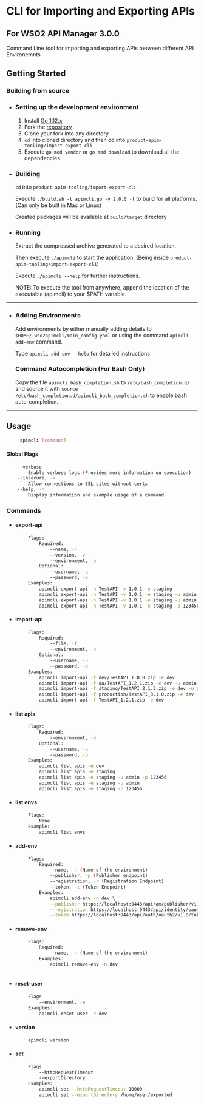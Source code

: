 # CLI for Importing and Exporting APIs
## For WSO2 API Manager 3.0.0

Command Line tool for importing and exporting APIs between different API Environemnts

## Getting Started

### Building from source 
- ### Setting up the development environment
    1. Install [Go 1.12.x](https://golang.org/dl)
    2. Fork the [repository](https://github.com/wso2/product-apim-tooling)
    3. Clone your fork into any directory
    5. `cd` into cloned directory and then cd into `product-apim-tooling/import-export-cli`
    6. Execute `go mod vendor` or `go mod download` to download all the dependencies

- ### Building
   `cd` into `product-apim-tooling/import-export-cli`
   
    Execute `./build.sh -t apimcli.go -v 2.0.0 -f` to build for all platforms. (Can only be built in Mac or Linux)
      
    Created packages will be available at `build/target` directory
    
- ### Running
    Extract the compressed archive generated to a desired location.
    
    Then execute `./apimcli` to start the application. (Being inside `product-apim-tooling/import-export-cli`)
    
    Execute `./apimcli --help` for further instructions.
    
    NOTE: To execute the tool from anywhere, append the location of the executable (apimcli) to your $PATH variable.
    
***

- ### Adding Environments
    Add environments by either manually adding details to `$HOME/.wso2apimcli/main_config.yaml` or using the command
    `apimcli add-env` command.
    
    Type `apimcli add-env --help` for detailed instructions
    
  ### Command Autocompletion (For Bash Only)
    Copy the file `apimcli_bash_completion.sh` to `/etc/bash_completion.d/` and source it with
    `source /etc/bash_completion.d/apimcli_bash_completion.sh` to enable bash auto-completion.

***

## Usage 
```bash
     apimcli [command]
```

#### Global Flags
```bash
    --verbose
        Enable verbose logs (Provides more information on execution)
    --insecure, -k
        Allow connections to SSL sites without certs
    --help, -h
        Display information and example usage of a command
```

### Commands
   * #### export-api
```bash
        Flags:
            Required:
                --name, -n
                --version, -v
                --environment, -e
            Optional:
                --username, -u
                --password, -p
        Examples:
            apimcli export-api -n TestAPI -v 1.0.1 -e staging
            apimcli export-api -n TestAPI -v 1.0.1 -e staging -u admin -p 123456
            apimcli export-api -n TestAPI -v 1.0.1 -e staging -u admin
            apimcli export-api -n TestAPI -v 1.0.1 -e staging -p 123456
```

* #### import-api
```bash
        Flags:
            Required:
                --file, -f
                --environment, -e
            Optional:
                --username, -u 
                --password, -p 
        Examples:
            apimcli import-api -f dev/TestAPI_1.0.0.zip -e dev
            apimcli import-api -f qa/TestAPI_1.2.1.zip -e dev -u admin -p 123456
            apimcli import-api -f staging/TestAPI_2.1.3.zip -e dev -u admin
            apimcli import-api -f production/TestAPI_3.1.0.zip -e dev -p 123456 
            apimcli import-api -f TestAPI_1.2.1.zip -e dev
```

* #### list apis
```bash
        Flags:
            Required:
                --environment, -e
            Optional:
                --username, -u 
                --password, -p 
        Examples:
            apimcli list apis -e dev
            apimcli list apis -e staging 
            apimcli list apis -e staging -u admin -p 123456
            apimcli list apis -e staging -u admin
            apimcli list apis -e staging -p 123456
```

*  #### list envs
```bash
        Flags:
            None
        Example:
            apimcli list envs
```

* #### add-env
```bash
        Flags:
            Required:
                --name, -n (Name of the environment)
                --publisher, -p (Publisher endpoint)
                --registration, -r (Registration Endpoint)
                --token, -t (Token Endpoint)
            Examples:
                apimcli add-env -n dev \
                --publisher https://localhost:9443/api/am/publisher/v1.0 \
                --registration https://localhost:9443/api/identity/oauth2/dcr/v1.0/register \
                --token https://localhost:9443/api/auth/oauth2/v1.0/token
```

* #### remove-env
```bash
        Flags:
            Required:
                --name, -n (Name of the environment)
            Examples:
                apimcli remove-env -n dev
                
```

* #### reset-user
```bash
        Flags
            --environment, -e
        Examples:
            apimcli reset-user -e dev
```

* #### version
```bash
        apimcli version 
``` 

* #### set
```bash
        Flags
            --httpRequestTimeout
            --exportDirectory
        Examples:
            apimcli set --httpRequestTimeout 10000
            apimcli set --exportDirectory /home/user/exported 
```
